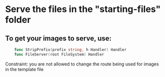 # Serve the files in the "starting-files" folder

## To get your images to serve, use:
	
``` Go
	func StripPrefix(prefix string, h Handler) Handler
	func FileServer(root FileSystem) Handler
```

Constraint: you are not allowed to change the route being used for images in the template file